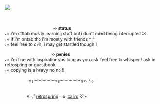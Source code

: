 <p align="left"><img align="left" src="https://acemyheart.carrd.co/assets/images/image24.png?v=64284147" />
<br/>
<br/>
<br/>
<br/>
  ⠀ ⠀⠀⠀⠀⠀⠀⠀⠀⠀⠀⠀⠀⠀⠀⊹ <b> status </b> <br>
˖⟡ i'm offtab mostly learning stuff but i don't mind being interrupted :3 <br>
˖⟡ if i'm ontab tho i'm mostly with friends ^_^ <br>
˖⟡ feel free to c+h, i may get startled though ! <br>

 ⠀ ⠀⠀⠀⠀⠀⠀⠀⠀⠀⠀⠀⠀⠀  ⊹ <b> ponies </b> <br>
˖⟡ i'm fine with inspirations as long as you ask. feel free to whisper / ask in retrospring or guestbook <br>
˖⟡ copying is a heavy no no !! <br/>
<br/>
⠀⠀⠀⠀⠀⠀⠀₊꒷꒦︶︶︶︶︶꒷꒦︶︶︶︶︶꒦꒷‧₊˚⊹ <br/>
<br/>

⠀⠀⠀⠀⠀⠀⠀୧ ‧₊˚ [retrospring](https://retrospring.com/@crunchybao) ⋅ ☆ [carrd](https://akiyamakisser.carrd.co) ♡๋࣭ ⭑
</p>
